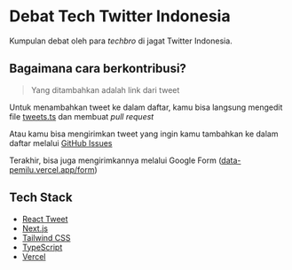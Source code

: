 # Debat Tech Twitter Indonesia

Kumpulan debat oleh para _techbro_ di jagat Twitter Indonesia.

## Bagaimana cara berkontribusi?

> Yang ditambahkan adalah link dari tweet

Untuk menambahkan tweet ke dalam daftar, kamu bisa langsung mengedit file
[tweets.ts](/src/lib/tweets.ts) dan membuat _pull request_

Atau kamu bisa mengirimkan tweet yang ingin kamu tambahkan ke dalam daftar
melalui [GitHub Issues](https://github.com/zakiego/baku-hantam/issues/new)

Terakhir, bisa juga mengirimkannya melalui Google Form
([data-pemilu.vercel.app/form](https://data-pemilu.vercel.app/form))

## Tech Stack

- [React Tweet](https://react-tweet.vercel.app/)
- [Next.js](https://nextjs.org/)
- [Tailwind CSS](https://tailwindcss.com/)
- [TypeScript](https://www.typescriptlang.org/)
- [Vercel](https://vercel.com/)

